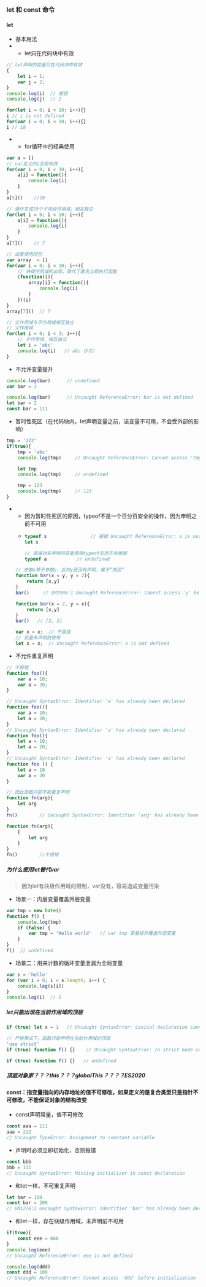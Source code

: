 ### let 和 const 命令

#### let

* 基本用法
* * let只在代码块中有效

```js
// let声明的变量只在代码块中有效
{
    let i = 1;
    var j = 2;
}
console.log(i)  // 报错
console.log(j)  // 2

for(let i = 0; i < 10; i++){}
i // i is not defined
for(var i = 0; i < 10; i++){}
i // 10
```

* * for循环中的经典使用

```js
var a = []
// var定义的i全局有效
for(var i = 0; i < 10; i++){
    a[i] = function(){
        console.log(i)
    }
}
a[5]()    //10
```

```js
// 循环生成10个子块级作用域，相互独立
for(let i = 0; i < 10; i++){
    a[i] = function(){
        console.log(i)
    }
}
a[7]()    // 7
```

```js
// 或者使用闭包
var array  = []
for(var i = 0; i < 10; i++){
    // 块级作用域的出现，取代了匿名立即执行函数
    (function(i){
        array[i] = function(){
            console.log(i)
        }
    })(i)
}
array[7]()  // 7
```

```js
// 父作用域与子作用域相互独立
// 父作用域
for(let i = 0; i < 3; i++){
    // 子作用域，相互独立
    let i = 'abc'
    console.log(i)   // abc（3次）
}
```

* 不允许变量提升

```js
console.log(bar)      // undefined
var bar = 2

console.log(bar)      // Uncaught ReferenceError: bar is not defined
let bar = 2
const bar = 111
```

* 暂时性死区（在代码块内，let声明变量之前，该变量不可用，不会受外部的影响）

```js
tmp = '222'
if(true){
    tmp = 'abc'
    console.log(tmp)     // Uncaught ReferenceError: Cannot access 'tmp' before initialization

    let tmp
    console.log(tmp)     // undefined

    tmp = 123
    console.log(tmp)     // 123
}
```

* * 因为暂时性死区的原因，typeof不是一个百分百安全的操作，因为申明之前不可用
  * ```js
    typeof x                // 报错 Uncaught ReferenceError: a is not defined
    let x

    // 直接对未声明的变量使用typeof反而不会报错
    typeof a           // undefined
    ```

  ```js
  // 参数x等于参数y，此时y还没有声明，属于“死区“
  function bar(x = y, y = 2){
      return [x,y]
  }
  bar()     // VM1986:1 Uncaught ReferenceError: Cannot access 'y' before initialization              

  function bar(x = 2, y = x){
      return [x,y]
  }
  bar()   // [2, 2]
  ```

  ```js
  var x = x;  // 不报错
  // 变量未声明就使用
  let x = x;  // Uncaught ReferenceError: x is not defined
  ```
* 不允许重复声明

```js
// 不报错
function foo(){
    var a = 10;
    var a = 20;
}

// Uncaught SyntaxError: Identifier 'a' has already been declared
function foo(){
    var a = 10;
    let a = 20;
}
// Uncaught SyntaxError: Identifier 'a' has already been declared
function foo(){
    let a = 10;
    let a = 20;
}
// Uncaught SyntaxError: Identifier 'a' has already been declared
function foo () {
    let a = 10
    var a = 20
}
```

```js
// 因此函数内部不能重复声明
function fn(arg){
    let arg
}
fn()        // Uncaught SyntaxError: Identifier 'arg' has already been declared

function fn(arg){
    {
        let arg
    }
}
fn()        //不报错
```

##### 为什么使用let替代var

> 因为let有块级作用域的限制，var没有，容易造成变量污染

* 场景一：内层变量覆盖外层变量

```js
var tmp = new Date()
function f() {
    console.log(tmp)
    if (false) {
        var tmp = 'Hello world'   // var tmp 变量提升覆盖外层变量
    }
}
f()  // undefined
```

* 场景二：用来计数的循环变量泄漏为全局变量

```js
var s = 'hello'
for (var i = 0; i < s.length; i++) {
    console.log(s[i])
}
console.log(i)  // 5
```

##### let只能出现在当前作用域的顶层

```js
if (true) let x = 1   // Uncaught SyntaxError: Lexical declaration cannot appear in a single-statement context

// 严格模式下，函数只能申明在当前作用域的顶层
'use strict'
if (true) function f() {}    // Uncaught SyntaxError: In strict mode code, functions can only be declared at top level or inside a block.

if (true) function f() {}   // undefined
```

##### 顶层对象家？？？this？？？globalThis？？？？ES2020

#### const：指变量指向的内存地址的值不可修改，如果定义的是复合类型只是指针不可修改，不能保证对象的结构改变

* const声明常量，值不可修改

```js
const aaa = 111
aaa = 222
// Uncaught TypeError: Assignment to constant variable
```

* 声明时必须立即初始化，否则报错

```js
const bbb
bbb = 111
// Uncaught SyntaxError: Missing initializer in const declaration
```

* 和let一样，不可重复声明

```js
let bar = 100
const bar = 200
// VM1276:2 Uncaught SyntaxError: Identifier 'bar' has already been declared
```

* 和let一样，存在块级作用域，未声明前不可用

```js
if(true){
    const eee = 666
}
console.log(eee)
// Uncaught ReferenceError: eee is not defined

console.log(ddd)
const ddd = 100
// Uncaught ReferenceError: Cannot access 'ddd' before initialization
```



